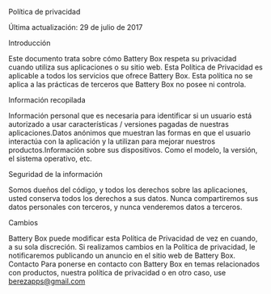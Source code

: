 Política de privacidad

Última actualización: 29 de julio de 2017

Introducción

Este documento trata sobre cómo Battery Box respeta su privacidad cuando utiliza sus aplicaciones o su sitio web. Esta Política de Privacidad es aplicable a todos los servicios que ofrece Battery Box. Esta política no se aplica a las prácticas de terceros que Battery Box no posee ni controla.

Información recopilada

Información personal que es necesaria para identificar si un usuario está autorizado a usar características / versiones pagadas de nuestras aplicaciones.Datos anónimos que muestran las formas en que el usuario interactúa con la aplicación y la utilizan para mejorar nuestros productos.Información sobre sus dispositivos. Como el modelo, la versión, el sistema operativo, etc.

Seguridad de la información

Somos dueños del código, y todos los derechos sobre las aplicaciones, usted conserva todos los derechos a sus datos. Nunca compartiremos sus datos personales con terceros, y nunca venderemos datos a terceros.

Cambios

Battery Box puede modificar esta Política de Privacidad de vez en cuando, a su sola discreción. Si realizamos cambios en la Política de privacidad, le notificaremos publicando un anuncio en el sitio web de Battery Box. Contacto Para ponerse en contacto con Battery Box en temas relacionados con productos, nuestra política de privacidad o en otro caso, use berezapps@gmail.com
